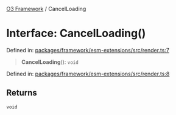 [O3 Framework](../API.md) / CancelLoading

# Interface: CancelLoading()

Defined in: [packages/framework/esm-extensions/src/render.ts:7](https://github.com/its-kios09/openmrs-esm-core/blob/main/packages/framework/esm-extensions/src/render.ts#L7)

> **CancelLoading**(): `void`

Defined in: [packages/framework/esm-extensions/src/render.ts:8](https://github.com/its-kios09/openmrs-esm-core/blob/main/packages/framework/esm-extensions/src/render.ts#L8)

## Returns

`void`
